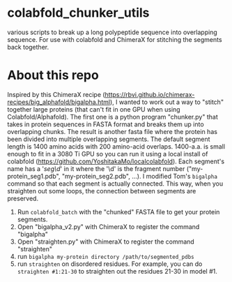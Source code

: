 # colabfold_chunker_utils
various scripts to break up a long polypeptide sequence into overlapping sequence. For use with colabfold and ChimeraX for stitching the segments back together.

# About this repo
Inspired by this ChimeraX recipe (https://rbvi.github.io/chimerax-recipes/big_alphafold/bigalpha.html), I wanted to work out a way to "stitch" together large proteins (that can't fit in one GPU when using Colabfold/Alphafold). The first one is a python program "chunker.py" that takes in protein sequences in FASTA format and breaks them up into overlapping chunks. The result is another fasta file where the protein has been divided into multiple overlapping segments. The default segment length is 1400 amino acids with 200 amino-acid overlaps. 1400-a.a. is small enough to fit in a 3080 Ti GPU so you can run it using a local install of colabfold (https://github.com/YoshitakaMo/localcolabfold). Each segment's name has a '_seg\d_' in it where the '\d' is the fragment number ("my-protein_seg1.pdb", "my-protein_seg2.pdb", ...). I modified Tom's `bigalpha` command so that each segment is actually connected. This way, when you straighten out some loops, the connection between segments are preserved.

1) Run `colabfold_batch` with the "chunked" FASTA file to get your protein segments.
2) Open "bigalpha_v2.py" with ChimeraX to register the command "bigalpha"
3) Open "straighten.py" with ChimeraX to register the command "straighten"
4) run `bigalpha my-protein directory /path/to/segmented_pdbs`
5) run `straighten` on disordered residues. For example, you can do `straighten #1:21-30` to straighten out the residues 21-30 in model #1.


